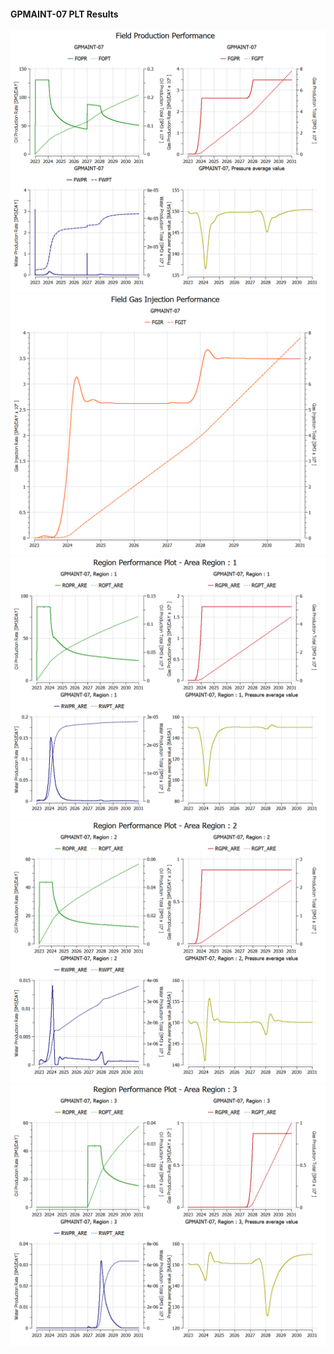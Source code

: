 #### GPMAINT-07 PLT Results

![](PLT/GPMAINT-07-Field_Production_Performance.png)
![](PLT/GPMAINT-07-Field_Gas_Injection_Performance.png)
![](PLT/GPMAINT-07-Region_Performance_Plot_Area_Region_1.png)
![](PLT/GPMAINT-07-Region_Performance_Plot_Area_Region_2.png)
![](PLT/GPMAINT-07-Region_Performance_Plot_Area_Region_3.png)
